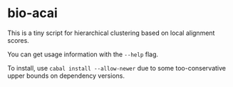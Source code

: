 bio-acai
========

This is a tiny script for hierarchical clustering based on
local alignment scores.

You can get usage information with the `--help` flag.

To install, use `cabal install --allow-newer` due to some
too-conservative upper bounds on dependency versions.
